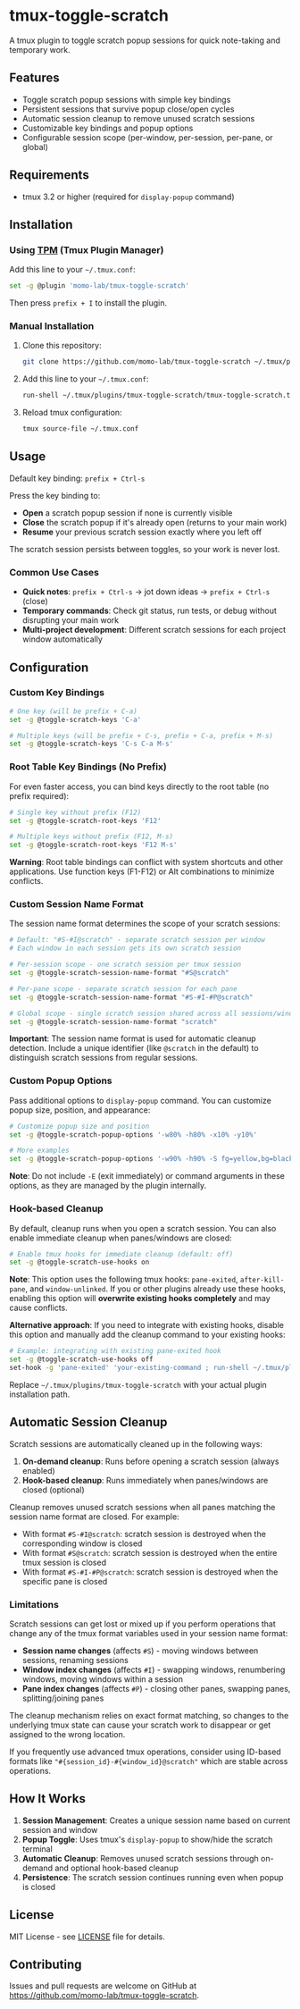 # tmux-toggle-scratch

A tmux plugin to toggle scratch popup sessions for quick note-taking and temporary work.

## Features

- Toggle scratch popup sessions with simple key bindings
- Persistent sessions that survive popup close/open cycles
- Automatic session cleanup to remove unused scratch sessions
- Customizable key bindings and popup options
- Configurable session scope (per-window, per-session, per-pane, or global)

## Requirements

- tmux 3.2 or higher (required for `display-popup` command)

## Installation

### Using [TPM](https://github.com/tmux-plugins/tpm) (Tmux Plugin Manager)

Add this line to your `~/.tmux.conf`:

```bash
set -g @plugin 'momo-lab/tmux-toggle-scratch'
```

Then press `prefix + I` to install the plugin.

### Manual Installation

1. Clone this repository:

   ```bash
   git clone https://github.com/momo-lab/tmux-toggle-scratch ~/.tmux/plugins/tmux-toggle-scratch
   ```

2. Add this line to your `~/.tmux.conf`:

   ```bash
   run-shell ~/.tmux/plugins/tmux-toggle-scratch/tmux-toggle-scratch.tmux
   ```

3. Reload tmux configuration:
   ```bash
   tmux source-file ~/.tmux.conf
   ```

## Usage

Default key binding: `prefix + Ctrl-s`

Press the key binding to:

- **Open** a scratch popup session if none is currently visible
- **Close** the scratch popup if it's already open (returns to your main work)
- **Resume** your previous scratch session exactly where you left off

The scratch session persists between toggles, so your work is never lost.

### Common Use Cases

- **Quick notes**: `prefix + Ctrl-s` → jot down ideas → `prefix + Ctrl-s` (close)
- **Temporary commands**: Check git status, run tests, or debug without disrupting your main work
- **Multi-project development**: Different scratch sessions for each project window automatically

## Configuration

### Custom Key Bindings

```bash
# One key (will be prefix + C-a)
set -g @toggle-scratch-keys 'C-a'

# Multiple keys (will be prefix + C-s, prefix + C-a, prefix + M-s)
set -g @toggle-scratch-keys 'C-s C-a M-s'
```

### Root Table Key Bindings (No Prefix)

For even faster access, you can bind keys directly to the root table (no prefix required):

```bash
# Single key without prefix (F12)
set -g @toggle-scratch-root-keys 'F12'

# Multiple keys without prefix (F12, M-s)
set -g @toggle-scratch-root-keys 'F12 M-s'
```

**Warning**: Root table bindings can conflict with system shortcuts and other applications.
Use function keys (F1-F12) or Alt combinations to minimize conflicts.

### Custom Session Name Format

The session name format determines the scope of your scratch sessions:

```bash
# Default: "#S-#I@scratch" - separate scratch session per window
# Each window in each session gets its own scratch session

# Per-session scope - one scratch session per tmux session
set -g @toggle-scratch-session-name-format "#S@scratch"

# Per-pane scope - separate scratch session for each pane
set -g @toggle-scratch-session-name-format "#S-#I-#P@scratch"

# Global scope - single scratch session shared across all sessions/windows
set -g @toggle-scratch-session-name-format "scratch"
```

**Important**: The session name format is used for automatic cleanup detection. Include a unique
identifier (like `@scratch` in the default) to distinguish scratch sessions from regular sessions.

### Custom Popup Options

Pass additional options to `display-popup` command. You can customize popup size, position, and
appearance:

```bash
# Customize popup size and position
set -g @toggle-scratch-popup-options '-w80% -h80% -x10% -y10%'

# More examples
set -g @toggle-scratch-popup-options '-w90% -h90% -S fg=yellow,bg=black'
```

**Note**: Do not include `-E` (exit immediately) or command arguments in these options, as they are
managed by the plugin internally.

### Hook-based Cleanup

By default, cleanup runs when you open a scratch session. You can also enable immediate cleanup when panes/windows are closed:

```bash
# Enable tmux hooks for immediate cleanup (default: off)
set -g @toggle-scratch-use-hooks on
```

**Note**: This option uses the following tmux hooks: `pane-exited`, `after-kill-pane`, and `window-unlinked`.
If you or other plugins already use these hooks, enabling this option will **overwrite existing hooks completely** and may cause conflicts.

**Alternative approach**: If you need to integrate with existing hooks, disable this option and manually add the cleanup command to your existing hooks:

```bash
# Example: integrating with existing pane-exited hook
set -g @toggle-scratch-use-hooks off
set-hook -g 'pane-exited' 'your-existing-command ; run-shell ~/.tmux/plugins/tmux-toggle-scratch/scripts/cleanup-session.bash'
```

Replace `~/.tmux/plugins/tmux-toggle-scratch` with your actual plugin installation path.

## Automatic Session Cleanup

Scratch sessions are automatically cleaned up in the following ways:

1. **On-demand cleanup**: Runs before opening a scratch session (always enabled)
2. **Hook-based cleanup**: Runs immediately when panes/windows are closed (optional)

Cleanup removes unused scratch sessions when all panes matching the session name format are closed. For example:

- With format `#S-#I@scratch`: scratch session is destroyed when the corresponding window is closed
- With format `#S@scratch`: scratch session is destroyed when the entire tmux session is closed
- With format `#S-#I-#P@scratch`: scratch session is destroyed when the specific pane is closed

### Limitations

Scratch sessions can get lost or mixed up if you perform operations that change any of the
tmux format variables used in your session name format:

- **Session name changes** (affects `#S`) - moving windows between sessions, renaming
  sessions
- **Window index changes** (affects `#I`) - swapping windows, renumbering windows, moving
  windows within a session
- **Pane index changes** (affects `#P`) - closing other panes, swapping panes,
  splitting/joining panes

The cleanup mechanism relies on exact format matching, so changes to the underlying tmux
state can cause your scratch work to disappear or get assigned to the wrong location.

If you frequently use advanced tmux operations, consider using ID-based formats like
`"#{session_id}-#{window_id}@scratch"` which are stable across operations.

## How It Works

1. **Session Management**: Creates a unique session name based on current session and window
2. **Popup Toggle**: Uses tmux's `display-popup` to show/hide the scratch terminal
3. **Automatic Cleanup**: Removes unused scratch sessions through on-demand and optional hook-based cleanup
4. **Persistence**: The scratch session continues running even when popup is closed

## License

MIT License - see [LICENSE](LICENSE) file for details.

## Contributing

Issues and pull requests are welcome on GitHub at https://github.com/momo-lab/tmux-toggle-scratch.
